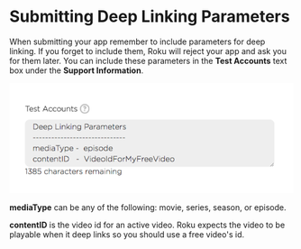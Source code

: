 # Submitting Deep Linking Parameters

When submitting your app remember to include parameters for deep linking. If you forget to include them, Roku will reject your app and ask you for them later. You can include these parameters in the __Test Accounts__ text box under the __Support Information__.

![Deep linking](images/deep-linking1.png)

__mediaType__ can be any of the following: movie, series, season, or episode.

__contentID__ is the video id for an active video. Roku expects the video to be playable when it deep links so you should use a free video's id.
